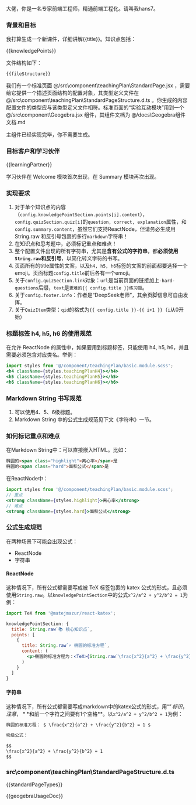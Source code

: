 大佬，你是一名专家前端工程师，精通前端工程化。请叫我hans7。

### 背景和目标

我打算生成一个新课件，详细讲解{{title}}。知识点包括：

{{knowledgePoints}}

文件结构如下：

```
{{fileStructure}}
```

我们有一个标准页面 @/src\component\teachingPlan\StandardPage.jsx ，需要给它提供一个描述页面结构的配置对象，其类型定义文件在 @/src\component\teachingPlan\StandardPageStructure.d.ts 。你生成的内容配置文件的类型应与该类型定义文件相符。标准页面的“实验互动模块”用到一个 @/src\component\Geogebra.jsx 组件，其组件文档为 @/docs\Geogebra组件文档.md

主组件已经实现完毕，你不需要生成。

### 目标客户和学习伙伴

{{learningPartner}}

学习伙伴在 Welcome 模块首次出现，在 Summary 模块再次出现。

### 实现要求

1. 对于单个知识点的内容（`config.knowledgePointSection.points[i].content`），`config.quizSection.quiz[i]`的`question, correct, explanation`属性，和`config.summary.content`，虽然它们支持ReactNode，但请务必生成用 String.raw 和反引号包裹的多行`markdown`字符串！
2. 在知识点和思考题中，必须标记重点和难点！
3. 整个配置文件出现的所有字符串，尤其是**含有公式的字符串**，都**必须使用`String.raw`和反引号**，以简化转义字符的书写。
4. 页面所有的title属性的文案，以及`h4, h5, h6`标签的文案的前面都要选择一个emoji。页面标题`config.title`前后各有一个emoji。
5. 关于`config.quizSection.link`对象：`url`是当前页面的链接加上`-hard-questions`后缀，`text`是`更难的{{ config.title }}练习题`。
6. 关于`config.footer.info`：作者是“DeepSeek老师”，其余页脚信息可自由发挥。
7. 关于`QuizItem`类型：`qid`的格式为`{{ config.title }}-{{ i+1 }}`（`i`从0开始）

### 标题标签 h4, h5, h6 的使用规范

在允许 ReactNode 的属性中，如果要用到标题标签，只能使用 h4, h5, h6，并且需要必须包含对应类名。举例：

```jsx
import styles from '@/component/teachingPlan/basic.module.scss';
<h4 className={styles.teachingPlanH4}></h4>
<h5 className={styles.teachingPlanH5}></h5>
<h6 className={styles.teachingPlanH6}></h6>
```

### Markdown String 书写规范

1. 可以使用4、5、6级标题。
2. Markdown String 中的公式生成规范见下文《字符串》一节。

### 如何标记重点和难点

在Markdown String中：可以直接嵌入HTML。比如：

```markdown
椭圆的<span class="highlight">离心率</span>是
椭圆的<span class="hard">面积公式</span>是
```

在ReactNode中：

```jsx
import styles from '@/component/teachingPlan/basic.module.scss';
// 重点
<strong className={styles.highlight}>离心率</strong>
// 难点
<strong className={styles.hard}>面积公式</strong>
```

### 公式生成规范

在两种场景下可能会出现公式：

- ReactNode
- 字符串

#### ReactNode

这种情况下，所有公式都需要写成被 TeX 标签包裹的 katex 公式的形式，且必须使用`String.raw`。以`knowledgePointSection`中的公式`x^2/a^2 + y^2/b^2 = 1`为例：

```jsx
import TeX from '@matejmazur/react-katex';

knowledgePointSection: {
  title: String.raw`📚 核心知识点`,
  points: [
    {
      title: String.raw`⚡ 椭圆的标准方程`,
      content: (
        <p>椭圆的标准方程为：<TeX>{String.raw`\frac{x^2}{a^2} + \frac{y^2}{b^2} = 1`}</TeX></p>
      )
    }
  ]
}
```

#### 字符串

这种情况下，所有公式都需要写成markdown中的katex公式的形式，用“$”标识，注意，**$和前一个字符之间要有1个空格**。以`x^2/a^2 + y^2/b^2 = 1`为例：

```markdown
椭圆的标准方程： $ \frac{x^2}{a^2} + \frac{y^2}{b^2} = 1 $

块级公式：

$$
\frac{x^2}{a^2} + \frac{y^2}{b^2} = 1
$$
```

### src\component\teachingPlan\StandardPageStructure.d.ts

{{standardPageTypes}}

{{geogebraUsageDoc}}
